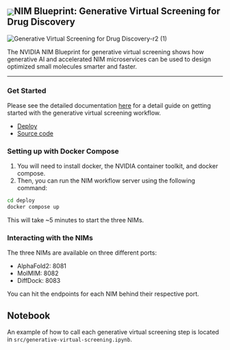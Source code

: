 <h2><img align="center" src="https://github.com/user-attachments/assets/cbe0d62f-c856-4e0b-b3ee-6184b7c4d96f">NIM Blueprint: Generative Virtual Screening for Drug Discovery</h2>

![Generative Virtual Screening for Drug Discovery-r2 (1)](https://github.com/user-attachments/assets/dbb1795a-7e3f-4363-9b20-4bc4d67d04bb)

The NVIDIA NIM Blueprint for generative virtual screening shows how generative AI and accelerated NIM microservices can be used to design optimized small molecules smarter and faster.

<hr>

### Get Started

Please see the detailed documentation [here](https://nim-tme.gitlab-master-pages.nvidia.com/-/documentation/-/jobs/107747773/artifacts/_build/docs/bionemo/caddvs/latest/overview.html) for a detail guide on getting started with the generative virtual screening workflow.

* [Deploy](deploy/)
* [Source code](src/)

### Setting up with Docker Compose

1. You will need to install docker, the NVIDIA container toolkit, and docker compose.
2. Then, you can run the NIM workflow server using the following command:

```bash
cd deploy
docker compose up
```

This will take ~5 minutes to start the three NIMs.

### Interacting with the NIMs

The three NIMs are available on three different ports:

- AlphaFold2: 8081
- MolMIM: 8082
- DiffDock: 8083

You can hit the endpoints for each NIM behind their respective port.

## Notebook

An example of how to call each generative virtual screening step is located in `src/generative-virtual-screening.ipynb`.
